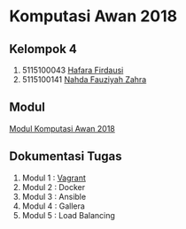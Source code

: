 # Komputasi Awan 2018
## Kelompok 4
1. 5115100043 [Hafara Firdausi](https://github.com/mocatfrio) 
2. 5115100141 [Nahda Fauziyah Zahra](https://github.com/nahdazahra) 

## Modul
[Modul Komputasi Awan 2018](https://github.com/fathoniadi/cloud-2018)

## Dokumentasi Tugas
1. Modul 1 : [Vagrant](https://github.com/nahdazahra/cloud2018/tree/master/Vagrant)
2. Modul 2 : Docker
3. Modul 3 : Ansible
4. Modul 4 : Gallera
5. Modul 5 : Load Balancing
